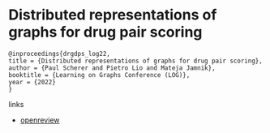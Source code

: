 # Distributed representations of graphs for drug pair scoring

```
@inproceedings{drgdps_log22,
title = {Distributed representations of graphs for drug pair scoring},
author = {Paul Scherer and Pietro Lio and Mateja Jamnik},
booktitle = {Learning on Graphs Conference (LOG)},
year = {2022}
}
```

links
- [openreview](https://openreview.net/forum?id=IP-TISJqfq)
